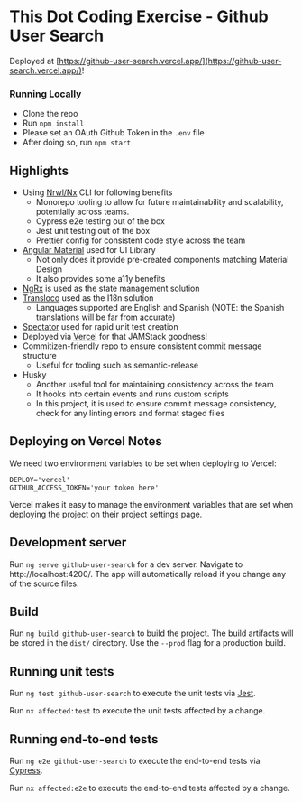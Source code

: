 # This Dot Coding Exercise - Github User Search

Deployed at [https://github-user-search.vercel.app/](https://github-user-search.vercel.app/)!

### Running Locally

- Clone the repo
- Run `npm install`
- Please set an OAuth Github Token in the `.env` file
- After doing so, run `npm start`

## Highlights

- Using [Nrwl/Nx](https://github.com/nwrl/nx) CLI for following benefits
  - Monorepo tooling to allow for future maintainability and scalability, potentially across teams.
  - Cypress e2e testing out of the box
  - Jest unit testing out of the box
  - Prettier config for consistent code style across the team
- [Angular Material](https://material.angular.io) used for UI Library
  - Not only does it provide pre-created components matching Material Design
  - It also provides some a11y benefits
- [NgRx](https://ngrx.io/) is used as the state management solution
- [Transloco](https://ngneat.github.io/transloco/) used as the I18n solution
  - Languages supported are English and Spanish (NOTE: the Spanish translations will be far from accurate)
- [Spectator](https://github.com/ngneat/spectator) used for rapid unit test creation
- Deployed via [Vercel](https://vercel.com/) for that JAMStack goodness!
- Commitizen-friendly repo to ensure consistent commit message structure
  - Useful for tooling such as semantic-release
- Husky
  - Another useful tool for maintaining consistency across the team
  - It hooks into certain events and runs custom scripts
  - In this project, it is used to ensure commit message consistency, check for any linting errors and format staged files

## Deploying on Vercel Notes

We need two environment variables to be set when deploying to Vercel:

```
DEPLOY='vercel'
GITHUB_ACCESS_TOKEN='your token here'
```

Vercel makes it easy to manage the environment variables that are set when deploying the project on their project settings page.

## Development server

Run `ng serve github-user-search` for a dev server. Navigate to http://localhost:4200/. The app will automatically reload if you change any of the source files.

## Build

Run `ng build github-user-search` to build the project. The build artifacts will be stored in the `dist/` directory. Use the `--prod` flag for a production build.

## Running unit tests

Run `ng test github-user-search` to execute the unit tests via [Jest](https://jestjs.io).

Run `nx affected:test` to execute the unit tests affected by a change.

## Running end-to-end tests

Run `ng e2e github-user-search` to execute the end-to-end tests via [Cypress](https://www.cypress.io).

Run `nx affected:e2e` to execute the end-to-end tests affected by a change.
